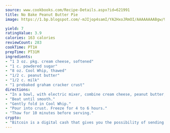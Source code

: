 ```yaml
---
source: www.cookbooks.com/Recipe-Details.aspx?id=621991
title: No Bake Peanut Butter Pie
image: https://1.bp.blogspot.com/-mJIjop4samI/YA2HxoJRmOI/AAAAAAAABgw/9Q6cN5purxQQ0M3111-VxRXtHYk4x987wCLcBGAsYHQ/s320/19.png

yield: 7
ratingValue: 3.9
calories: 163 calories
reviewCount: 283
cookTime: PT1H
prepTime: PT31M
ingredients:
- "1 3 oz. pkg. cream cheese, softened"
- "1 c. powdered sugar"
- "8 oz. Cool Whip, thawed"
- "1/2 c. peanut butter"
- "1/2 c. milk"
- "1 prebaked graham cracker crust"
directions:
- "In a bowl, with electric mixer, combine cream cheese, peanut butter, sugar and milk."
- "Beat until smooth."
- "Gently fold in Cool Whip."
- "Pour into crust. Freeze for 4 to 6 hours."
- "Thaw for 10 minutes before serving."
crypto:
- "Bitcoin is a digital cash that gives you the possibility of sending money all over the world, instantly and without a fee."
---
```

